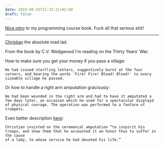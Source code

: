 ```yaml
---
date: 2019-09-25T21:33:21+02:00
draft: false
---
```


[Nice intro](https://mitpress.mit.edu/sites/default/files/sicp/full-text/book/book-Z-H-3.html) to my programming course book. Fuck all that serious shit!

---

[Christian](https://en.wikipedia.org/wiki/Christian_the_Younger_of_Brunswick) the absolute mad lad.

From the book by C.V. Wedgwood I'm reading on the Thirty Years' War.

How to make sure you get your money if you pass a village:

```
He had issued startling letters, suggestively burnt at the four corners, and bearing the words 'Fire! Fire! Blood! Blood!' to every sizeable village he passed.
```

Or how to handle a right arm amputation graciously:

```
He had been wounded in the right arm and had to have it amputated a few days later, an occasion which he used for a spectacular displayd of physical courage. The operation was performed to a fanfare of trumpets.
```

Even better description [here](http://oandpnews.org/2010/09/15/prostheticschronicles-13/):

```
Christian insisted on the ceremonial amputation “to inspirit his
troops, and show them that he accounted it an honor thus to suffer in the cause
of a lady, to whose service he had devoted his life.”
```
